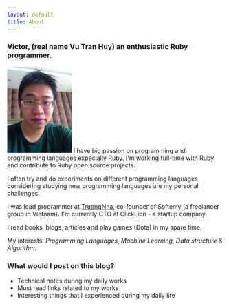 ```yaml
---
layout: default
title: About
---
```


<h3>Victor, (real name Vu Tran Huy) an enthusiastic Ruby programmer.</h3>

<img src="/images/myself.png" class="right" style="width: 150px;" />
I have big passion on programming and programming languages expecially Ruby. I'm working full-time with Ruby and contribute to Ruby open source projects.

I often try and do experiments on different programming languages considering studying new programming languages are my personal challenges.

I was lead programmer at <a href="truongnha.com">TruongNha</a>, co-founder of Softemy (a freelancer group in Vietnam). I'm currently CTO at ClickLion - a startup company.

I read books, blogs, articles and play games (Dota) in my spare time.

My interests: <em>Programming Languages</em>, <em>Machine Learning</em>, <em>Data structure & Algorithm</em>.

<h3>What would I post on this blog?</h3>
<ul>
 <li>Technical notes during my daily works</li>
 <li>Must read links related to my works</li>
 <li>Interesting things that I experienced during my daily life</li>
</ul>

